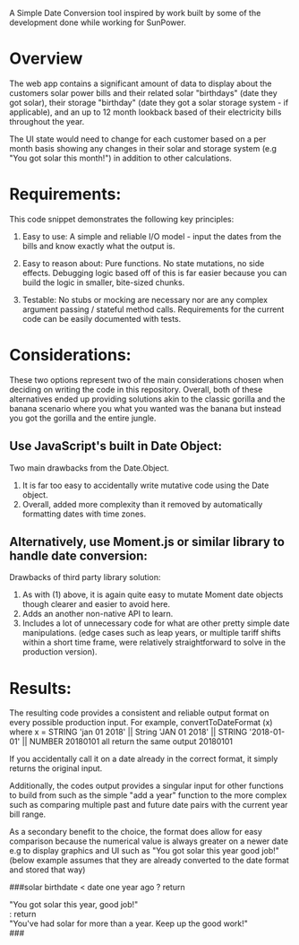 A Simple Date Conversion tool inspired by work built by some of the development done while working for SunPower.

# Overview

The web app contains a significant amount of data to display about the customers solar power bills and their related solar
"birthdays" (date they got solar), their storage "birthday" (date they got a solar storage system - if applicable), and an up to 12 month 
lookback based of their electricity bills throughout the year.   

The UI state would need to change for each customer based on a per month basis showing any changes in their solar and storage 
system (e.g "You got solar this month!") in addition to other calculations.    

# Requirements:

This code snippet demonstrates the following key principles:

1. Easy to use:
A simple and reliable I/O model - input the dates from the bills and know exactly what the output is.
            
2. Easy to reason about:
Pure functions. No state mutations, no side effects. Debugging logic based off of this is far easier because you can build the logic in smaller, bite-sized chunks.  

2. Testable:
No stubs or mocking are necessary nor are any complex argument passing / stateful method calls. Requirements for the current code can be easily documented with tests.

# Considerations:

These two options represent two of the main considerations chosen when deciding on writing the code in this repository.
Overall, both of these alternatives ended up providing solutions akin to the classic gorilla and the banana scenario 
where you what you wanted was the banana but instead you got the gorilla and the entire jungle.

## Use JavaScript's built in Date Object:
Two main drawbacks from the Date.Object.

1. It is far too easy to accidentally write mutative code using the Date object. 
2. Overall, added more complexity than it removed by automatically formatting dates with time zones.

## Alternatively, use Moment.js or similar library to handle date conversion:
Drawbacks of third party library solution:

1. As with (1) above, it is again quite easy to mutate Moment date objects though clearer and easier to avoid here.
2. Adds an another non-native API to learn.
3. Includes a lot of unnecessary code for what are other pretty simple date manipulations. (edge cases such as leap years, or multiple tariff shifts within a short time frame, were relatively straightforward to solve in the production version).

# Results:
The resulting code provides a consistent and reliable output format on every possible production input.
For example, convertToDateFormat (x) where x = STRING 'jan 01 2018' || String 'JAN 01 2018' || STRING '2018-01-01' || NUMBER 20180101 all return the same output 20180101

If you accidentally call it on a date already in the correct format, it simply returns the original input.

Additionally, the codes output provides a singular input for other functions to build from such as the simple 
"add a year" function to the more complex such as comparing multiple past and future date pairs with the current year bill range.

As a secondary benefit to the choice, the format does allow for easy comparison because the numerical value is always greater on a newer date e.g to display graphics and UI such as "You got solar this year good job!" (below example assumes that they are already converted to the date format and stored that way) 

###solar birthdate < date one year ago ? return <div>"You got solar this year, good job!"</div> : return <div>"You've had solar for more than a year. Keep up the good work!"</div>   ###
